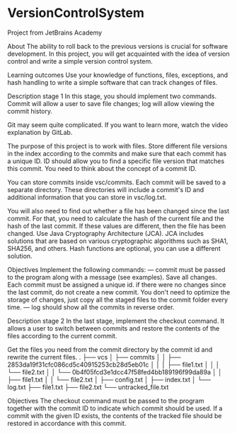 # VersionControlSystem
Project from JetBrains Academy

About
The ability to roll back to the previous versions is crucial for software development. In this project, you will get acquainted with the idea of version control and write a simple version control system.

Learning outcomes
Use your knowledge of functions, files, exceptions, and hash handling to write a simple software that can track changes of files.

Description stage 1
In this stage, you should implement two commands. Commit will allow a user to save file changes; log will allow viewing the commit history.

Git may seem quite complicated. If you want to learn more, watch the video explanation by GitLab.

The purpose of this project is to work with files. Store different file versions in the index according to the commits and make sure that each commit has a unique ID. ID should allow you to find a specific file version that matches this commit. You need to think about the concept of a commit ID.

You can store commits inside vsc/commits. Each commit will be saved to a separate directory. These directories will include a commit's ID and additional information that you can store in vsc/log.txt.

You will also need to find out whether a file has been changed since the last commit. For that, you need to calculate the hash of the current file and the hash of the last commit. If these values are different, then the file has been changed. Use Java Cryptography Architecture (JCA). JCA includes solutions that are based on various cryptographic algorithms such as SHA1, SHA256, and others. Hash functions are optional, you can use a different solution.

Objectives
Implement the following commands:
— commit must be passed to the program along with a message (see examples). Save all changes. Each commit must be assigned a unique id. if there were no changes since the last commit, do not create a new commit. You don't need to optimize the storage of changes, just copy all the staged files to the commit folder every time.
— log should show all the commits in reverse order.

Description stage 2
In the last stage, implement the checkout command. It allows a user to switch between commits and restore the contents of the files according to the current commit.

Get the files you need from the commit directory by the commit id and rewrite the current files.
.
├── vcs
│   ├── commits
│   │   ├── 2853da19f31cfc086cd5c40915253cb28d5eb01c
│   │   │   ├── file1.txt
│   │   │   └── file2.txt
│   │   └── 0b4f05fcd3e1dcc47f58fed4bb189196f99da89a
│   │       ├── file1.txt
│   │       └── file2.txt
│   ├── config.txt
│   ├── index.txt
│   └── log.txt
├── file1.txt
├── file2.txt
└── untracked_file.txt

Objectives
The checkout command must be passed to the program together with the commit ID to indicate which commit should be used. If a commit with the given ID exists, the contents of the tracked file should be restored in accordance with this commit.
